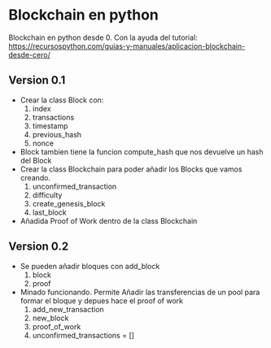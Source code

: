 # Blockchain en python

Blockchain en python desde 0. Con la ayuda del tutorial:
<https://recursospython.com/guias-y-manuales/aplicacion-blockchain-desde-cero/>

## Version 0.1  

- Crear la class Block con:
    1. index
    2. transactions
    3. timestamp
    4. previous_hash
    5. nonce
- Block tambien tiene la funcion compute_hash que nos devuelve un hash del Block
- Crear la class Blockchain para poder añadir los Blocks que vamos creando.
    1. unconfirmed_transaction
    2. difficulty
    3. create_genesis_block
    4. last_block
- Añadida Proof of Work dentro de la class Blockchain

## Version 0.2

- Se pueden añadir bloques con add_block
    1. block
    2. proof
- Minado funcionando. Permite Añadir las transferencias de un pool para formar el bloque y depues hace el proof of work
    1. add_new_transaction
    2. new_block
    3. proof_of_work
    4. unconfirmed_transactions = []
